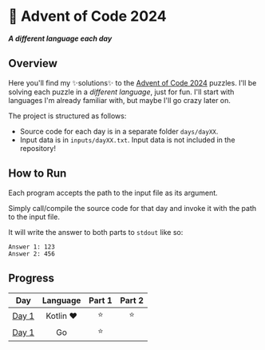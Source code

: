 # 🎄 Advent of Code 2024

***A different language each day***

## Overview

Here you'll find my ✨solutions✨ to the [Advent of Code 2024](https://adventofcode.com/2024) puzzles.
I'll be solving each puzzle in a *different language*, just for fun.
I'll start with languages I'm already familiar with, but maybe I'll go crazy later on.

The project is structured as follows:

- Source code for each day is in a separate folder `days/dayXX`.
- Input data is in `inputs/dayXX.txt`. Input data is not included in the repository!

## How to Run

Each program accepts the path to the input file as its argument.

Simply call/compile the source code for that day and invoke it with the path to the input file.

It will write the answer to both parts to `stdout` like so:

```
Answer 1: 123
Answer 2: 456
```

## Progress

|                   **Day**                    | **Language** | **Part 1** | **Part 2** |
|:--------------------------------------------:|:------------:|:----------:|:----------:|
| [Day 1](https://adventofcode.com/2024/day/1) |  Kotlin ❤️   |     ⭐      |     ⭐      |
| [Day 1](https://adventofcode.com/2024/day/2) |      Go      |     ⭐      |            |
